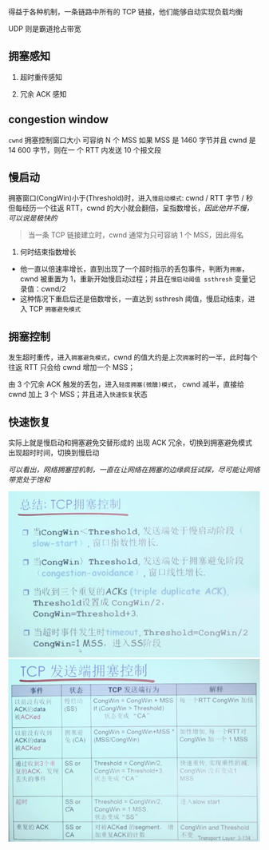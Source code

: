 得益于各种机制，一条链路中所有的 TCP 链接，他们能够自动实现负载均衡

UDP 则是霸道抢占带宽

## 拥塞感知

1. 超时重传感知

2. 冗余 ACK 感知

## congestion window

`cwnd` 拥塞控制窗口大小
可容纳 N 个 MSS
如果 MSS 是 1460 字节并且 cwnd 是 14 600 字节，则在一 个 RTT 内发送 10 个报文段

## 慢启动

拥塞窗口(CongWin)小于(Threshold)时，进入`慢启动模式`: cwnd / RTT 字节 / 秒
但每经历一个往返 RTT，cwnd 的大小就会翻倍，呈指数增长，_因此他并不慢，可以说是极快的_

> 当一条 TCP 链接建立时，cwnd 通常为只可容纳 1 个 MSS，因此得名

1. 何时结束指数增长

- 他一直以倍速率增长，直到出现了一个超时指示的丢包事件，判断为`拥塞`，cwnd 被重置为 1，重新开始慢启动过程；并且在`慢启动阈值 ssthresh` 变量记录值：cwnd/2
- 这种情况下重启后还是倍数增长，一直达到 ssthresh 阈值，慢启动结束，进入 TCP `拥塞避免模式`

## 拥塞控制

发生超时重传，进入`拥塞避免模式`，cwnd 的值大约是上次`拥塞`时的一半，此时每个往返 RTT 只会给 cwnd 增加一个 MSS；

由 3 个冗余 ACK 触发的丢包，进入`轻度拥塞(微醺)模式`， cwnd 减半，直接给 cwnd 加上 3 个 MSS；并且进入`快速恢复`状态

## 快速恢复

实际上就是慢启动和拥塞避免交替形成的
出现 ACK 冗余，切换到拥塞避免模式
出现超时时间，切换到慢启动

_可以看出，网络拥塞控机制，一直在让网络在拥塞的边缘疯狂试探，尽可能让网络带宽处于饱和_

![拥塞控制](./../拥塞控制.png)
![拥塞控制2](./../拥塞控制2.png)
